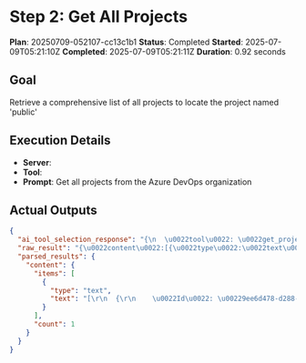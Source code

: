 ﻿# Step 2: Get All Projects

**Plan**: 20250709-052107-cc13c1b1
**Status**: Completed
**Started**: 2025-07-09T05:21:10Z
**Completed**: 2025-07-09T05:21:11Z
**Duration**: 0.92 seconds

## Goal
Retrieve a comprehensive list of all projects to locate the project named 'public'

## Execution Details
- **Server**: 
- **Tool**: 
- **Prompt**: Get all projects from the Azure DevOps organization

## Actual Outputs
```json
{
  "ai_tool_selection_response": "{\n  \u0022tool\u0022: \u0022get_projects\u0022,\n  \u0022parameters\u0022: {}\n}",
  "raw_result": "{\u0022content\u0022:[{\u0022type\u0022:\u0022text\u0022,\u0022text\u0022:\u0022[\\r\\n  {\\r\\n    \\u0022Id\\u0022: \\u00229ee6d478-d288-47f7-aacc-f6e6d082ae6d\\u0022,\\r\\n    \\u0022Name\\u0022: \\u0022public\\u0022,\\r\\n    \\u0022Description\\u0022: \\u0022No longer in use except for public feeds;  see dnceng for questions, or go to https://dnceng-public.visualstudio.com/public\\u0022\\r\\n  },\\r\\n  {\\r\\n    \\u0022Id\\u0022: \\u00227ea9116e-9fac-403d-b258-b31fcf1bb293\\u0022,\\r\\n    \\u0022Name\\u0022: \\u0022internal\\u0022,\\r\\n    \\u0022Description\\u0022: \\u0022.NET Core projects that are not visible to those outside Microsoft.\\u0022\\r\\n  },\\r\\n  {\\r\\n    \\u0022Id\\u0022: \\u00224294ba78-a2a0-420b-a825-e618198b8618\\u0022,\\r\\n    \\u0022Name\\u0022: \\u00221ESPipelineTemplates\\u0022,\\r\\n    \\u0022Description\\u0022: null\\r\\n  }\\r\\n]\u0022}]}",
  "parsed_results": {
    "content": {
      "items": [
        {
          "type": "text",
          "text": "[\r\n  {\r\n    \u0022Id\u0022: \u00229ee6d478-d288-47f7-aacc-f6e6d082ae6d\u0022,\r\n    \u0022Name\u0022: \u0022public\u0022,\r\n    \u0022Description\u0022: \u0022No longer in use except for public feeds;  see dnceng for questions, or go to https://dnceng-public.visualstudio.com/public\u0022\r\n  },\r\n  {\r\n    \u0022Id\u0022: \u00227ea9116e-9fac-403d-b258-b31fcf1bb293\u0022,\r\n    \u0022Name\u0022: \u0022internal\u0022,\r\n    \u0022Description\u0022: \u0022.NET Core projects that are not visible to those outside Microsoft.\u0022\r\n  },\r\n  {\r\n    \u0022Id\u0022: \u00224294ba78-a2a0-420b-a825-e618198b8618\u0022,\r\n    \u0022Name\u0022: \u00221ESPipelineTemplates\u0022,\r\n    \u0022Description\u0022: null\r\n  }\r\n]"
        }
      ],
      "count": 1
    }
  }
}
```
